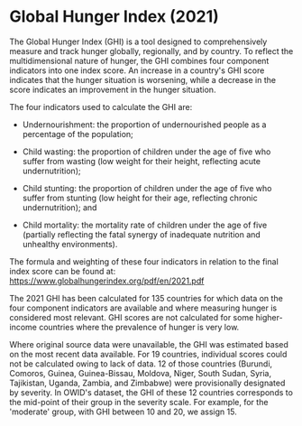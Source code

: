 # Global Hunger Index (2021)

The Global Hunger Index (GHI) is a tool designed to comprehensively measure and track hunger globally, regionally, and by country. To reflect the multidimensional nature of hunger, the GHI combines four component indicators into one index score. An increase in a country's GHI score indicates that the hunger situation is worsening, while a decrease in the score indicates an improvement in the hunger situation.

The four indicators used to calculate the GHI are:

- Undernourishment: the proportion of undernourished people as a percentage of the population;

- Child wasting: the proportion of children under the age of five who suffer from wasting (low weight for their height, reflecting acute undernutrition);

- Child stunting: the proportion of children under the age of five who suffer from stunting (low height for their age, reflecting chronic undernutrition); and

- Child mortality: the mortality rate of children under the age of five (partially reflecting the fatal synergy of inadequate nutrition and unhealthy environments).

The formula and weighting of these four indicators in relation to the final index score can be found at: https://www.globalhungerindex.org/pdf/en/2021.pdf

The 2021 GHI has been calculated for 135 countries for which data on the four component indicators are available and where measuring hunger is considered most relevant. GHI scores are not calculated for some higher-income countries where the prevalence of hunger is very low.

Where original source data were unavailable, the GHI was estimated based on the most recent data available. For 19 countries, individual scores could not be calculated owing to lack of data. 12 of those countries (Burundi, Comoros, Guinea, Guinea-Bissau, Moldova, Niger, South Sudan, Syria, Tajikistan, Uganda, Zambia, and Zimbabwe) were provisionally designated by severity. In OWID's dataset, the GHI of these 12 countries corresponds to the mid-point of their group in the severity scale. For example, for the 'moderate' group, with GHI between 10 and 20, we assign 15.